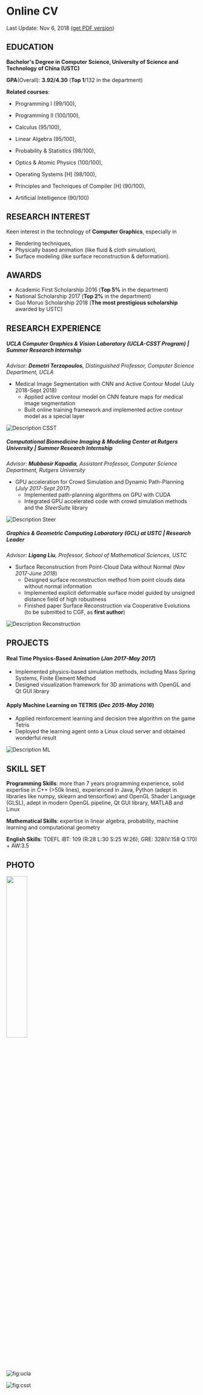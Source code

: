 # Online CV

Last Update: Nov 6, 2018 	([get PDF version](https://robert-lu.github.io/Wuyue_CV_online_version.pdf))

## EDUCATION

**Bachelor's Degree in Computer Science, University of Science and Technology of China (USTC)**

**GPA**(Overall): **3.92/4.30** (**Top 1**/132 in the department) 

**Related courses**:  

* Programming I (99/100), 

* Programming II (100/100), 

* Calculus (95/100), 

* Linear Algebra (95/100), 

* Probability & Statistics (98/100), 

* Optics & Atomic Physics (100/100), 

* Operating Systems [H] (98/100),

* Principles and Techniques of Compiler [H] (90/100),

* Artificial Intelligence (90/100)


## RESEARCH INTEREST

Keen interest in the technology of **Computer Graphics**, especially in 
* Rendering techniques, 
* Physically based animation (like fluid & cloth simulation),
* Surface modeling (like surface reconstruction & deformation).

## AWARDS

- Academic First Scholarship 2016 (**Top 5%** in the department)
- National Scholarship 2017 (**Top 2%** in the department)
- Guo Moruo Scholarship 2018 (**The most prestigious scholarship** awarded by USTC)

## RESEARCH  EXPERIENCE

##### **UCLA Computer Graphics & Vision Laboratory (UCLA-CSST Program)** | Summer Research Internship

*Advisor: **Demetri Terzopoulos**, Distinguished Professor, Computer Science Department, UCLA*

* Medical Image Segmentation with CNN and Active Contour Model (July 2018-Sept 2018)
  * Applied active contour model on CNN feature maps for medical image segmentation
  * Built online training framework and implemented active contour model as a special layer

![Description CSST](https://robert-lu.github.io/image/desc_csst.png)

##### **Computational Biomedicine Imaging & Modeling Center at Rutgers University** | Summer Research Internship

*Advisor: **Mubbasir Kapadia**, Assistant Professor, Computer Science Department, Rutgers University*

* GPU acceleration for Crowd Simulation and Dynamic Path-Planning (*July 2017-Sept 2017*)
  * Implemented path-planning algorithms on GPU with CUDA
  * Integrated GPU accelerated code with crowd simulation methods and the *SteerSuite* library

![Description Steer](https://robert-lu.github.io/image/desc_steer.png)

##### **Graphics & Geometric Computing Laboratory (GCL) at USTC** | Research Leader

*Advisor: **Ligang Liu**, Professor, School of Mathematical Sciences, USTC*

* Surface Reconstruction from Point-Cloud Data without Normal (*Nov 2017-June 2018*)
  * Designed surface reconstruction method from point clouds data without normal information
  * Implemented explicit deformable surface model guided by unsigned distance field of high robustness
  * Finished paper Surface Reconstruction via Cooperative Evolutions (to be submitted to CGF, as **first author**)

![Description Reconstruction](https://robert-lu.github.io/image/desc_recons.png)

## PROJECTS

#### Real Time Physics-Based Animation (*Jan 2017-May 2017*)

* Implemented physics-based simulation methods, including Mass Spring Systems, Finite Element Method
* Designed visualization framework for 3D animations with OpenGL and Qt GUI library

####  Apply Machine Learning on TETRIS (*Dec 2015-May 2016*)

* Applied reinforcement learning and decision tree algorithm on the game Tetris
* Deployed the learning agent onto a Linux cloud server and obtained wonderful result

![Description ML](https://robert-lu.github.io/image/desc_tetris.png)

## SKILL SET

**Programming Skills**: more than 7 years programming experience, solid expertise in C++ (>50k lines), experienced in Java, Python (adept in libraries like numpy, sklearn and tensorflow) and OpenGL Shader Language (GLSL), adept in modern OpenGL pipeline, Qt GUI library, MATLAB and Linux

**Mathematical Skills**: expertise in linear algebra, probability, machine learning and computational geometry

**English Skills**: TOEFL iBT: 109 (R:28 L:30 S:25 W:26); GRE: 328(V:158 Q:170) + AW:3.5

## PHOTO
<img src="https://robert-lu.github.io/image/photo/VISA.JPG" width="33%">

![fig:ucla](https://robert-lu.github.io/image/photo/UCLA.jpg)

![fig:csst](https://robert-lu.github.io/image/photo/CSST.png)
